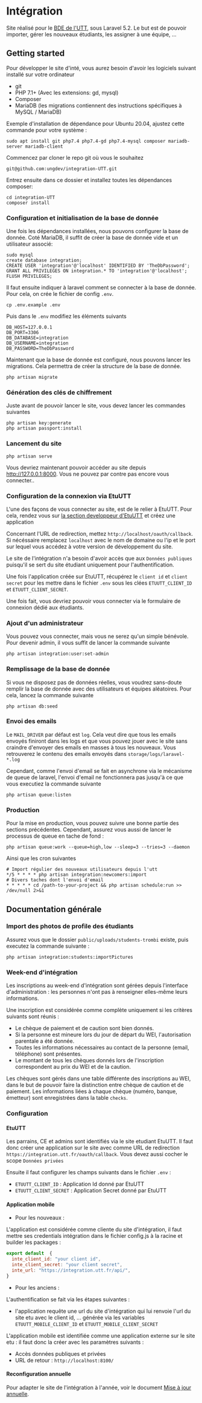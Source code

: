 # Intégration

Site réalisé pour le [BDE de l'UTT](http://bde.utt.fr), sous Laravel 5.2. Le but est de pouvoir importer, gérer les nouveaux étudiants, les assigner à une équipe, ...

## Getting started

Pour développer le site d'inté, vous aurez besoin d'avoir les logiciels suivant installé sur votre ordinateur

* git
* PHP 7.1+ (Avec les extensions: gd, mysql)
* Composer
* MariaDB (les migrations contiennent des instructions spécifiques à MySQL / MariaDB)

Exemple d'installation de dépendance pour Ubuntu 20.04, ajustez cette commande pour votre système :

```
sudo apt install git php7.4 php7.4-gd php7.4-mysql composer mariadb-server mariadb-client
```

Commencez par cloner le repo git où vous le souhaitez

```
git@github.com:ungdev/integration-UTT.git
```

Entrez ensuite dans ce dossier et installez toutes les dépendances composer:

```
cd integration-UTT
composer install
```

### Configuration et initialisation de la base de donnée

Une fois les dépendances installées, nous pouvons configurer la base de donnée. Coté MariaDB, il suffit de créer la base de donnée vide et un utilisateur associé:

```
sudo mysql
create database integration;
CREATE USER 'integration'@'localhost' IDENTIFIED BY 'TheDbPassword';
GRANT ALL PRIVILEGES ON integration.* TO 'integration'@'localhost';
FLUSH PRIVILEGES;
```

Il faut ensuite indiquer à laravel comment se connecter à la base de donnée. Pour cela, on crée le fichier de config `.env`.

```
cp .env.example .env
```

Puis dans le `.env` modifiez les éléments suivants

```
DB_HOST=127.0.0.1
DB_PORT=3306
DB_DATABASE=integration
DB_USERNAME=integration
DB_PASSWORD=TheDbPassword
```

Maintenant que la base de donnée est configuré, nous pouvons lancer les migrations. Cela permettra de créer la structure de la base de donnée.

```
php artisan migrate
```

### Génération des clés de chiffrement

Juste avant de pouvoir lancer le site, vous devez lancer les commandes suivantes

```
php artisan key:generate
php artisan passport:install
```

### Lancement du site

```
php artisan serve
```

Vous devriez maintenant pouvoir accéder au site depuis http://127.0.0.1:8000. Vous ne pouvez par contre pas encore vous connecter..


### Configuration de la connexion via EtuUTT

L'une des façons de vous connecter au site, est de le relier à EtuUTT. Pour cela, rendez vous sur [la section developpeur d'EtuUTT](https://etu.utt.fr/api/panel) et créez une application

Concernant l'URL de redirection, mettez `http://localhost/oauth/callback`. Si nécéssaire remplacez `localhost` avec le nom de domaine ou l'ip et le port sur lequel vous accédez à votre version de développement du site.

Le site de l'intégration n'a besoin d'avoir accès que aux `Données publiques` puisqu'il se sert du site étudiant uniquement pour l'authentification.

Une fois l'application créée sur EtuUTT, récupérez le `client id` et `client secret` pour les mettre dans le fichier `.env` sous les clées `ETUUTT_CLIENT_ID` et `ETUUTT_CLIENT_SECRET`.

Une fois fait, vous devriez pouvoir vous connecter via le formulaire de connexion dédié aux étudiants.

### Ajout d'un administrateur

Vous pouvez vous connecter, mais vous ne serez qu'un simple bénévole. Pour devenir admin, il vous suffit de lancer la commande suivante

```
php artisan integration:user:set-admin
```

### Remplissage de la base de donnée

Si vous ne disposez pas de données réelles, vous voudrez sans-doute remplir la base de donnée avec des utilisateurs et équipes aléatoires. Pour cela, lancez la commande suivante

```
php artisan db:seed
```

### Envoi des emails

Le `MAIL_DRIVER` par défaut est `log`. Cela veut dire que tous les emails envoyés finiront dans les logs et que vous pouvez jouer avec le site sans craindre d'envoyer des emails en masses à tous les nouveaux. Vous retrouverez le contenu des emails envoyés dans `storage/logs/laravel-*.log`

Cependant, comme l'envoi d'email se fait en asynchrone via le mécanisme de queue de laravel, l'envoi d'email ne fonctionnera pas jusqu'à ce que vous executiez la commande suivante

```
php artisan queue:listen
```


### Production
Pour la mise en production, vous pouvez suivre une bonne partie des sections précédentes. Cependant, assurez vous aussi de lancer le processus de queue en tache de fond :

```
php artisan queue:work --queue=high,low --sleep=3 --tries=3 --daemon
```

Ainsi que les cron suivantes

```
# Import régulier des nouveaux utilisateurs depuis l'utt
*/5 * * * * php artisan integration:newcomers:import
# Divers taches dont l'envoi d'email
* * * * * cd /path-to-your-project && php artisan schedule:run >> /dev/null 2>&1
```

## Documentation générale
### Import des photos de profile des étudiants

Assurez vous que le dossier `public/uploads/students-trombi` existe, puis executez la commande suivante :
```
php artisan integration:students:importPictures
```

### Week-end d'intégration

Les inscriptions au week-end d'intégration sont gérées depuis l'interface d'administration :
les personnes n'ont pas à renseigner elles-même leurs informations.

Une inscription est considérée comme complète uniquement si les critères suivants sont réunis :
* Le chèque de paiement et de caution sont bien donnés.
* Si la personne est mineure lors du jour de départ du WEI, l'autorisation
parentale a été donnée.
* Toutes les informations nécessaires au contact de la personne (email, téléphone)
sont présentes.
* Le montant de tous les chèques donnés lors de l'inscription correspondent au
prix du WEI et de la caution.

Les chèques sont gérés dans une table différente des inscriptions au WEI, dans
le but de pouvoir faire la distinction entre chèque de caution et de paiement.
Les informations liées à chaque chèque (numéro, banque, émetteur) sont enregistrées
dans la table `checks`.

### Configuration

#### EtuUTT

Les parrains, CE et admins sont identifiés via le site etudiant EtuUTT. Il faut
donc créer une application sur le site avec comme URL de redirection `https://integration.utt.fr/oauth/callback`.
Vous devez aussi cocher le scope `Données privées`

Ensuite il faut configurer les champs suivants dans le fichier `.env` :

* `ETUUTT_CLIENT_ID` : Application Id donné par EtuUTT
* `ETUUTT_CLIENT_SECRET` : Application Secret donné par EtuUTT

#### Application mobile

* Pour les nouveaux :

L'application est considérée comme cliente du site d'intégration, il faut mettre ses credentials intégration dans le fichier config.js à la racine et builder les packages :

```javascript
export default  {
  inte_client_id: "your client id",
  inte_client_secret: "your client secret",
  inte_url: "https://integration.utt.fr/api/",
}
```

* Pour les anciens :

L'authentification se fait via les étapes suivantes :

* l'application requête une url du site d'intégration qui lui renvoie l'url du site etu avec le client id, ... générée via les variables `ETUUTT_MOBILE_CLIENT_ID` et `ETUUTT_MOBILE_CLIENT_SECRET`

L'application mobile est identifiée comme une application externe sur le site etu : il faut donc la créer avec les paramètres suivants :

* Accès données publiques et privées
* URL de retour : `http://localhost:8100/`

#### Reconfiguration annuelle

Pour adapter le site de l'intégration à l'année, voir le document [Mise à jour annuelle](docs/annual_update.md).


